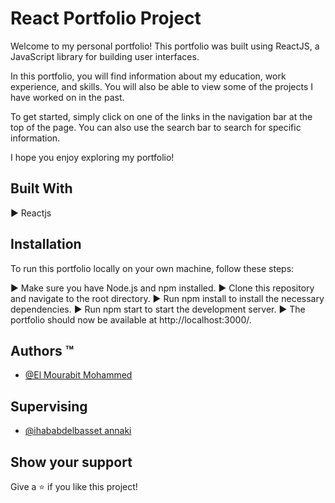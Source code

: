 
# React Portfolio Project

Welcome to my personal portfolio! This portfolio was built using ReactJS, a JavaScript library for building user interfaces.

In this portfolio, you will find information about my education, work experience, and skills. You will also be able to view some of the projects I have worked on in the past.

To get started, simply click on one of the links in the navigation bar at the top of the page. You can also use the search bar to search for specific information.

I hope you enjoy exploring my portfolio!

## Built With

▶️ Reactjs

## Installation
To run this portfolio locally on your own machine, follow these steps:

 ▶️ Make sure you have Node.js and npm installed.
 ▶️ Clone this repository and navigate to the root directory.
 ▶️ Run npm install to install the necessary dependencies.
 ▶️ Run npm start to start the development server.
 ▶️ The portfolio should now be available at http://localhost:3000/.

## Authors ™️

- [@El Mourabit Mohammed](https://github.com/ElMourabit-Mohammed)

## Supervising

- [@ihababdelbasset annaki](https://github.com/thefledgedhurricane)

## Show your support
Give a ⭐️ if you like this project!
